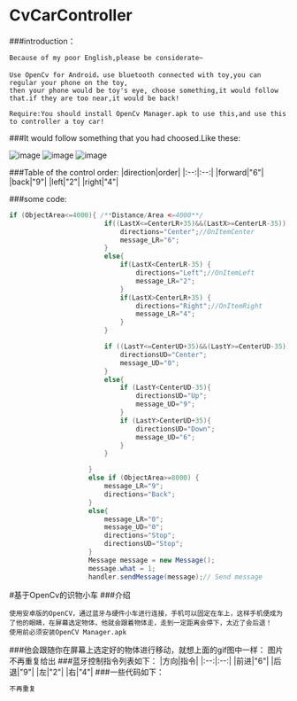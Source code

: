 # CvCarController
###introduction：
```
Because of my poor English,please be considerate~

Use OpenCv for Android，use bluetooth connected with toy,you can regular your phone on the toy,
then your phone would be toy's eye, choose something,it would follow that.if they are too near,it would be back!

Require:You should install OpenCv Manager.apk to use this,and use this to controller a toy car!
```

###It would follow something that you had choosed.Like these:

![image](https://github.com/Ken-u/NewCvCarController/master/gif/1.gif )
![image](https://github.com/Ken-u/NewCvCarController/master/gif/2.gif )
![image](https://github.com/Ken-u/NewCvCarController/master/gif/3.gif )

###Table of the control order:
|direction|order|
|:--:|:--:|
|forward|"6"|
|back|"9"|
|left|"2"|
|right|"4"|


  
     
###some code:

```java
if (ObjectArea<=4000){ /**Distance/Area <=4000**/
                        if((LastX<=CenterLR+35)&&(LastX>=CenterLR-35)) {
                            directions="Center";//OnItemCenter
                            message_LR="6";
                        }
                        else{
                            if(LastX<CenterLR-35) {
                                directions="Left";//OnItemLeft
                                message_LR="2";
                            }
                            if(LastX>CenterLR+35) {
                                directions="Right";//OnItemRight
                                message_LR="4";
                            }
                        }

                        if ((LastY<=CenterUD+35)&&(LastY>=CenterUD-35)){
                            directionsUD="Center";
                            message_UD="0";
                        }
                        else{
                            if (LastY<CenterUD-35){
                                directionsUD="Up";
                                message_UD="9";
                            }
                            if (LastY>CenterUD+35){
                                directionsUD="Down";
                                message_UD="6";
                            }
                        }

                    }
                    else if (ObjectArea>=8000) {
                        message_LR="9";
                        directions="Back";
                    }
                    else{
                        message_LR="0";
                        message_UD="0";
                        directions="Stop";
                        directionsUD="Stop";
                    }
                    Message message = new Message();
                    message.what = 1;
                    handler.sendMessage(message);// Send message
```

#基于OpenCv的识物小车
###介绍
```
使用安卓版的OpenCV，通过蓝牙与硬件小车进行连接，手机可以固定在车上，这样手机便成为了他的眼睛，在屏幕选定物体，他就会跟着物体走，走到一定距离会停下，太近了会后退！
使用前必须安装OpenCV Manager.apk
```
###他会跟随你在屏幕上选定好的物体进行移动，就想上面的gif图中一样：
图片不再重复给出
###蓝牙控制指令列表如下：
|方向|指令|
|:--:|:--:|
|前进|"6"|
|后退|"9"|
|左|"2"|
|右|"4"|
###一些代码如下：
```java
不再重复
```
